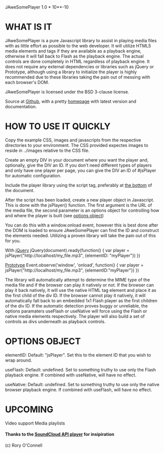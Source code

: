 JAweSomePlayer 1.0 * 10\*\*-10

WHAT IS IT
===

JAweSomePlayer is a pure Javascript library to assist in playing media files 
with as little effort as possible to the web developer.  It will utilize HTML5 
media elements and tags if they are available as a playback engine, otherwise 
it will fall back to Flash as the playback engine.  The actual controls are 
done completely in HTML regardless of playback engine.  It does not require any
external dependencies or libraries such as jQuery or Prototype, although using
a library to initialize the player is highly recommended due to these 
libraries taking the pain out of messing with each browser's DOM.

JAweSomePlayer is licensed under the BSD 3-clause license.

Source at [Github]("http://github.com/RoryO/jawesomeplayer"), with a pretty
[homepage]("http://metricgnome.net/awesome/jawesomeplayer") with latest
version and documentation.

HOW TO USE IT QUICKLY
===
Copy the example CSS, images and javascripts from the respective
directories to your environment.  The CSS provided expectes images to
reside in ../images relative to the CSS file.

Create an empty DIV in your document where you want the player and, optionally,
give the DIV an ID.  If you don't need different types of players and only 
have one player per page, you can give the DIV an ID of \#jsPlayer for 
automatic configuration.
    <div id="myPlayer"></div>

Include the player library using the script tag, preferably at 
[the bottom](http://developer.yahoo.com/performance/rules.html#js_bottom) of 
the document.
    <script src="/js/js_player.js"></script>

After the script has been loaded, create a new player object in
Javascript.  This is done with the jsPlayer() function.  The first argument 
is the URL of the media file, the second parameter is an options object for 
controlling how and where the player is built (see [options object](#options))

You can do this with a window.onload event, however this is best done after the
DOM is loaded to ensure JAweSomePlayer can find the ID and construct the elements 
needed.  Utilizing a proven library will take the pain out of this for you.

With [jQuery](http://jquery.org)
    jQuery(document).ready(function() {
      var player = jsPlayer("http://localhost/my_file.mp3", {elementID: "myPlayer"})
    })

[Prototype](http://prototypejs.org)
    Event.observe('window', 'onload', function() {
      var player = jsPlayer("http://localhost/my_file.mp3", {elementID:"myPlayer"})
    })

The library will automatically attempt to determine the MIME type of
the media file and if the browser can play it natively or not.  If
the browser can play it back natively, it will use the native HTML tag
element and place it as the first child of the div ID.  If
the browser cannot play it natively, it will automatically fall back to
an embedded 1x1 Flash player as the first children of the div
ID.  If the automatic detection proves buggy or unreliable, the options
paramaters useFlash or useNative will force using the Flash or native
media elements respectively.  The player will also build a set of controls 
as divs underneath as playback controls.


OPTIONS OBJECT
===

elementID: Default: "jsPlayer".
Set this to the element ID that you wish to wrap around.

useFlash: Default: undefined.
Set to something truthy to use only the  Flash playback engine.  If combined 
with useNative, will have no effect.

useNative: Default: undefined.
Set to something truthy to use only the native browser playback engine.  If 
combined with useFlash, will have no effect.


UPCOMING
===
Video support
Media playlists

#### Thanks to the [SoundCloud API player](https://github.com/soundcloud/soundcloud-custom-player) for insipiration
(c) Rory O'Connell
